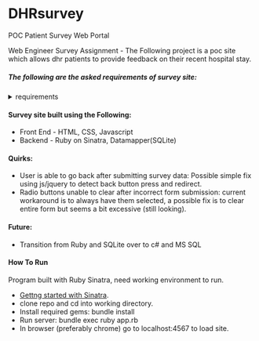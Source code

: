 # DHRsurvey
POC Patient Survey Web Portal

Web Engineer Survey Assignment - The Following project is a poc site which allows dhr patients to provide feedback on their recent hospital stay.

##### The following are the asked requirements of survey site:
<details><summary>requirements</summary>
> 1.  The web application will consist of 2 pages and should be mobile friendly:
> 
>     A.  Page 1 - Survey Form for Patients that visited hospital
>     
>     B.  Page 2 - A thank you form
> 2.  Survey Form Page Should request for user input on the following
> 
>      A.  Satisfaction Assessment for each category (Response options should be: Unhappy, Neutral, Happy)
>      - Courtesy of staff who admitted you
>      - Room cleanliness
>      - Noise level in and around your room
>      - Quality of food
>      - Friendliness/courtesy of nurses
>      
>      B.  Patient Details
>      - First Name
>      - Last Name
>      - Phone Number (area code and full number)
>        
> 3.  Thank You Page
> 
>      A.  Display “Thank you for providing your feedback”
>      
>      B.  Back button on browser should not allow user to go back to previous survey response
> 4.  Survey Entries
> 
>      A.  User entries should be stored to a database of your choice
>      
>      B.  Data should be stored to a database table, with appropriate storage types
>      - Entry Time (date and time survey was submitted) - datetime
>      - First Name
>      - Last Name
>      - Phone Number
>      - Q1-Q5 Responses
>
> Your web application will be assessed based on overall design, functionality and coding standards. Only allow entries if the survey form is filled out accurately. DHR Health Color is a Plus*: https://www.pantone.com/color-finder/3272-C. Key elements that will be reviewed:
> 
>1. User Interface Design
>2. User Experience
>3. Mobile friendly layout
>4. Survey Entry Storage
>5. Client Side Coding
>6. Server Side Coding
</details>

#### Survey site built using the Following:
- Front End - HTML, CSS, Javascript
- Backend - Ruby on Sinatra, Datamapper(SQLite)

#### Quirks:
- User is able to go back after submitting survey data: Possible simple fix using js/jquery to detect back button press and redirect.
- Radio buttons unable to clear after incorrect form submission: current workaround is to always have them selected, a possible fix is to clear entire form but seems a bit excessive (still looking).

#### Future:
- Transition from Ruby and SQLite over to c# and MS SQL

#### How To Run
Program built with Ruby Sinatra, need working environment to run.
- [Gettng started with Sinatra](https://www.digitalocean.com/community/tutorials/how-to-install-and-get-started-with-sinatra-on-your-system-or-vps).
- clone repo and cd into working directory.
- Install required gems: bundle install
- Run server: bundle exec ruby app.rb
- In browser (preferably chrome) go to localhost:4567 to load site.
